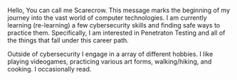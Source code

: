 Hello,
  You can call me Scarecrow. This message marks the beginning of my journey into the vast world of computer technologies.
  I am currently learning (re-learning) a few cybersecurity skills and finding safe ways to practice them.
  Specifically, I am interested in Penetraton Testing and all of the things that fall under this career path.

  Outside of cybersecurity I engage in a array of different hobbies. I like playing videogames, practicing various art forms, walking/hiking, and cooking.
  I occasionally read.
